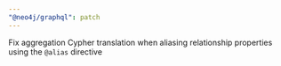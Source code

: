 ```yaml
---
"@neo4j/graphql": patch
---
```


Fix aggregation Cypher translation when aliasing relationship properties using the `@alias` directive
